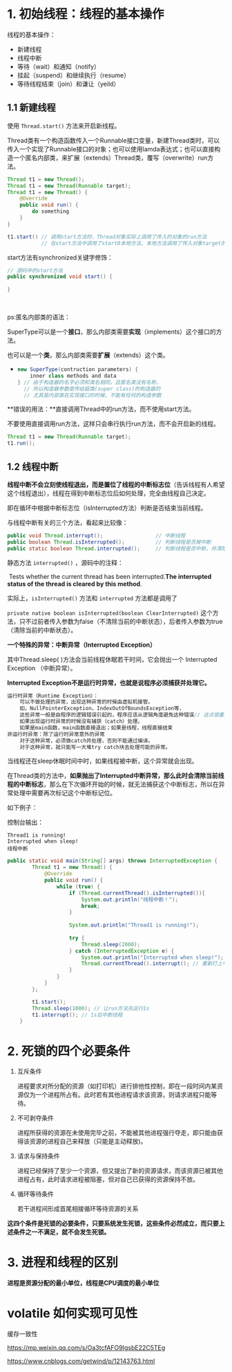 # 1. 初始线程：线程的基本操作

线程的基本操作：

* 新建线程
* 线程中断
* 等待（wait）和通知（notify）
* 挂起（suspend）和继续执行（resume）
* 等待线程结束（join）和谦让（yeild）



## 1.1 新建线程

使用 `Thread.start()` 方法来开启新线程。

Thread类有一个构造函数传入一个Runnable接口变量，新建Thread类时，可以传入一个实现了Runnable接口的对象；也可以使用lamda表达式；也可以直接构造一个匿名内部类，来扩展（extends）Thread类，覆写（overwrite）run方法。

```java
Thread t1 = new Thread();
Thread t1 = new Thread(Runnable target);
Thread t1 = new Thread() {
    @Override
    public void run() {
        do something
    }
}

t1.start() // 调用start方法时，Thread对象实际上调用了传入的对象的run方法
           // 在start方法中调用了start0本地方法，本地方法调用了传入对象target的run方法
```

start方法有synchronized关键字修饰：

```java
// 源码中的start方法
public synchronized void start() {
    
}
```

​	

ps:匿名内部类的语法：

​	SuperType可以是一个**接口**，那么内部类需要**实现**（implements）这个接口的方法。

​	也可以是一个**类**，那么内部类需要**扩展**（extends）这个类。

* ```java
  new SuperType(contruction parameters) {
      inner class methods and data
  } // 由于构造器的名字必须和类名相同，且匿名类没有名称，
    // 所以构造器参数是传给超类(super class)的构造器的
    // 尤其是内部类在实现接口的时候，不能有任何的构造参数
  ```



**错误的用法：**直接调用Thread中的run方法，而不使用start方法。

不要使用直接调用run方法，这样只会串行执行run方法，而不会开启新的线程。

```java
Thread t1 = new Thread(Runnable target);
t1.run();
```



## 1.2 线程中断

**线程中断不会立刻使线程退出，而是置位了线程的中断标志位**（告诉线程有人希望这个线程退出），线程在得到中断标志位后如何处理，完全由线程自己决定。

即在循环中根据中断标志位（isInterrupted方法）判断是否结束当前线程。



与线程中断有关的三个方法，看起来比较像：

```java
public void Thread.interrupt();                 // 中断线程
public boolean Thread.isInterrupted();          // 判断线程是否被中断
public static boolean Thread.interrupted();     // 判断线程是否中断，并清除当前的中断状态
```

静态方法 `interrupted()` ，源码中的注释：

​	Tests whether the current thread has been interrupted.**The interrupted status of the thread is cleared by this method**.

实际上，`isInterrupted()` 方法和 `interrupted` 方法都是调用了 

```private native boolean isInterrupted(boolean ClearInterrupted)``` 这个方法，只不过前者传入参数为false（不清除当前的中断状态），后者传入参数为true（清除当前的中断状态）。



**一个特殊的异常：中断异常（Interrupted Exception）**

其中Thread.sleep( )方法会当前线程休眠若干时间，它会抛出一个 Interrupted Exception （中断异常）。

**Interrupted Exception不是运行时异常，也就是说程序必须捕获并处理它。**

```java
运行时异常（Runtime Exception）：
	可以不做处理的异常，出现这种异常的时候由虚拟机接管。
	如，NullPointerException，IndexOutOfBoundsException等，
	这些异常一般是由程序的逻辑错误引起的，程序应该从逻辑角度避免这种错误// 这点很重要
    如果出现运行时异常的时候没有捕获（catch）处理。
    如果是main函数，main函数直接退出；如果是线程，线程直接结束
非运行时异常：除了运行时异常意外的异常
    对于这种异常，必须做catch并处理，否则不能通过编译。
    对于这种异常，就只能写一大堆try catch块去处理可能的异常。
```



当线程还在sleep休眠时间中时，如果线程被中断，这个异常就会出现。

在Thread类的方法中，**如果抛出了Interrupted中断异常，那么此时会清除当前线程的中断标志**，那么在下次循环开始的时候，就无法捕获这个中断标志，所以在异常处理中需要再次标记这个中断标记位。

如下例子：

控制台输出：

```
Thread1 is running!
Interrupted when sleep!
线程中断
```



```java
public static void main(String[] args) throws InterruptedException {
        Thread t1 = new Thread() {
            @Override
            public void run() {
                while (true) {
                    if (Thread.currentThread().isInterrupted()){
                        System.out.println("线程中断！");
                        break;
                    }
                    
                    System.out.println("Thread1 is running!");
                    
                    try {
                        Thread.sleep(2000);
                    } catch (InterruptedException e) {
                        System.out.println("Interrupted when sleep!");
                        Thread.currentThread().interrupt(); // 重新打上中断标记
                    }
                }
            }
        };

        t1.start();
        Thread.sleep(1000); // 让run方法先运行1s
        t1.interrupt(); // 1s后中断线程
    }
```



# 2. 死锁的四个必要条件

1. 互斥条件

   进程要求对所分配的资源（如打印机）进行排他性控制，即在一段时间内某资源仅为一个进程所占有。此时若有其他进程请求该资源，则请求进程只能等待。

2. 不可剥夺条件

   进程所获得的资源在未使用完毕之前，不能被其他进程强行夺走，即只能由获得该资源的进程自己来释放（只能是主动释放)。

3. 请求与保持条件

   进程已经保持了至少一个资源，但又提出了新的资源请求，而该资源已被其他进程占有，此时请求进程被阻塞，但对自己已获得的资源保持不放。

4. 循环等待条件

   若干进程间形成首尾相接循环等待资源的关系



**这四个条件是死锁的必要条件，只要系统发生死锁，这些条件必然成立，而只要上述条件之一不满足，就不会发生死锁。**



# 3. 进程和线程的区别

**进程是资源分配的最小单位，线程是CPU调度的最小单位**



# volatile 如何实现可见性

缓存一致性

https://mp.weixin.qq.com/s/Oa3tcfAFO9IgsbE22C5TEg

https://www.cnblogs.com/getwind/p/12143763.html